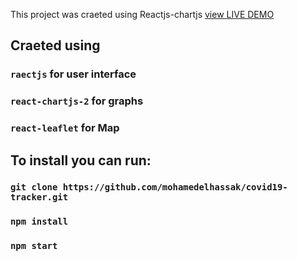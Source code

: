 This project was craeted using Reactjs-chartjs [view LIVE DEMO ](https://covid19-tracker-mh.netlify.app/)

## Craeted using

### `raectjs` for user interface

### `react-chartjs-2` for graphs

### `react-leaflet` for Map

## To install you can run:

### `git clone https://github.com/mohamedelhassak/covid19-tracker.git`

### `npm install`

### `npm start`
